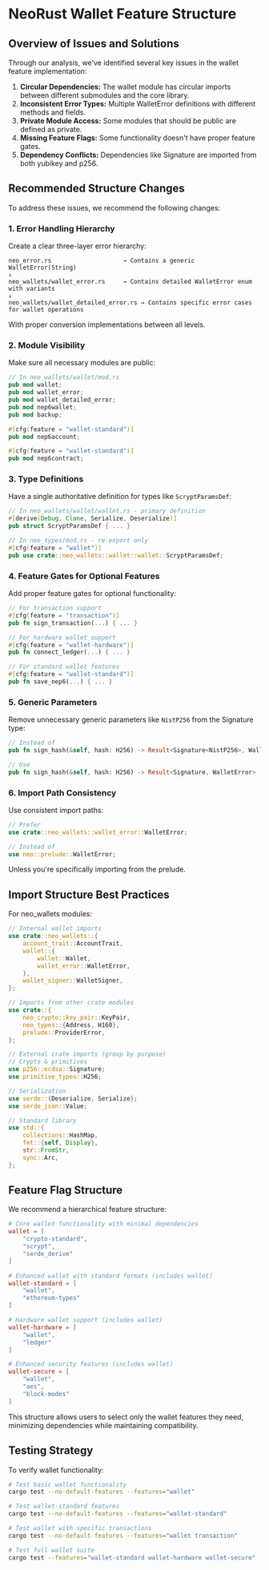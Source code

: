 # NeoRust Wallet Feature Structure

## Overview of Issues and Solutions

Through our analysis, we've identified several key issues in the wallet feature implementation:

1. **Circular Dependencies:** The wallet module has circular imports between different submodules and the core library.
2. **Inconsistent Error Types:** Multiple WalletError definitions with different methods and fields.
3. **Private Module Access:** Some modules that should be public are defined as private.
4. **Missing Feature Flags:** Some functionality doesn't have proper feature gates.
5. **Dependency Conflicts:** Dependencies like Signature are imported from both yubikey and p256.

## Recommended Structure Changes

To address these issues, we recommend the following changes:

### 1. Error Handling Hierarchy

Create a clear three-layer error hierarchy:
```
neo_error.rs                    → Contains a generic WalletError(String)
↓
neo_wallets/wallet_error.rs     → Contains detailed WalletError enum with variants
↓
neo_wallets/wallet_detailed_error.rs → Contains specific error cases for wallet operations
```

With proper conversion implementations between all levels.

### 2. Module Visibility

Make sure all necessary modules are public:
```rust
// In neo_wallets/wallet/mod.rs
pub mod wallet;
pub mod wallet_error;
pub mod wallet_detailed_error;
pub mod nep6wallet;
pub mod backup;

#[cfg(feature = "wallet-standard")]
pub mod nep6account;

#[cfg(feature = "wallet-standard")]
pub mod nep6contract;
```

### 3. Type Definitions

Have a single authoritative definition for types like `ScryptParamsDef`:
```rust
// In neo_wallets/wallet/wallet.rs - primary definition
#[derive(Debug, Clone, Serialize, Deserialize)]
pub struct ScryptParamsDef { ... }

// In neo_types/mod.rs - re-export only
#[cfg(feature = "wallet")]
pub use crate::neo_wallets::wallet::wallet::ScryptParamsDef;
```

### 4. Feature Gates for Optional Features

Add proper feature gates for optional functionality:
```rust
// For transaction support
#[cfg(feature = "transaction")]
pub fn sign_transaction(...) { ... }

// For hardware wallet support  
#[cfg(feature = "wallet-hardware")]
pub fn connect_ledger(...) { ... }

// For standard wallet features
#[cfg(feature = "wallet-standard")]
pub fn save_nep6(...) { ... }
```

### 5. Generic Parameters

Remove unnecessary generic parameters like `NistP256` from the Signature type:
```rust
// Instead of
pub fn sign_hash(&self, hash: H256) -> Result<Signature<NistP256>, WalletError>

// Use
pub fn sign_hash(&self, hash: H256) -> Result<Signature, WalletError>
```

### 6. Import Path Consistency

Use consistent import paths:
```rust
// Prefer
use crate::neo_wallets::wallet_error::WalletError;

// Instead of 
use neo::prelude::WalletError;
```

Unless you're specifically importing from the prelude.

## Import Structure Best Practices

For neo_wallets modules:
```rust
// Internal wallet imports
use crate::neo_wallets::{
    account_trait::AccountTrait,
    wallet::{
        wallet::Wallet,
        wallet_error::WalletError,
    },
    wallet_signer::WalletSigner,
};

// Imports from other crate modules
use crate::{
    neo_crypto::key_pair::KeyPair,
    neo_types::{Address, H160},
    prelude::ProviderError,
};

// External crate imports (group by purpose)
// Crypto & primitives
use p256::ecdsa::Signature;
use primitive_types::H256;

// Serialization
use serde::{Deserialize, Serialize};
use serde_json::Value;

// Standard library
use std::{
    collections::HashMap,
    fmt::{self, Display},
    str::FromStr,
    sync::Arc,
};
```

## Feature Flag Structure

We recommend a hierarchical feature structure:

```toml
# Core wallet functionality with minimal dependencies
wallet = [
    "crypto-standard", 
    "scrypt", 
    "serde_derive"
]

# Enhanced wallet with standard formats (includes wallet)
wallet-standard = [
    "wallet", 
    "ethereum-types"
]

# Hardware wallet support (includes wallet)
wallet-hardware = [
    "wallet", 
    "ledger"
]

# Enhanced security features (includes wallet)
wallet-secure = [
    "wallet", 
    "aes", 
    "block-modes"
]
```

This structure allows users to select only the wallet features they need, minimizing dependencies while maintaining compatibility.

## Testing Strategy

To verify wallet functionality:
```bash
# Test basic wallet functionality
cargo test --no-default-features --features="wallet"

# Test wallet-standard features  
cargo test --no-default-features --features="wallet-standard" 

# Test wallet with specific transactions
cargo test --no-default-features --features="wallet transaction"

# Test full wallet suite
cargo test --features="wallet-standard wallet-hardware wallet-secure"
```
